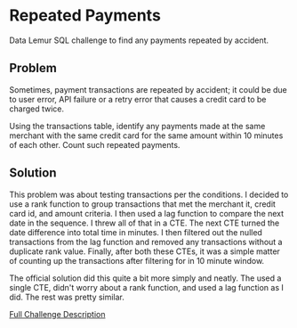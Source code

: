 # Repeated Payments

Data Lemur SQL challenge to find any payments repeated by accident.

## Problem

Sometimes, payment transactions are repeated by accident; it could be due to user error, API failure or a retry error that causes a credit card to be charged twice.

Using the transactions table, identify any payments made at the same merchant with the same credit card for the same amount within 10 minutes of each other. Count such repeated payments.

## Solution

This problem was about testing transactions per the conditions. I decided to use a rank function to group transactions that met the merchant it, credit card id, and amount criteria. I then used a lag function to compare the next date in the sequence. I threw all of that in a CTE. The next CTE turned the date difference into total time in minutes. I then filtered out the nulled transactions from the lag function and removed any transactions without a duplicate rank value. Finally, after both these CTEs, it was a simple matter of counting up the transactions after filtering for in 10 minute window.

The official solution did this quite a bit more simply and neatly. The used a single CTE, didn't worry about a rank function, and used a lag function as I did. The rest was pretty similar.

[Full Challenge Description](https://datalemur.com/questions/repeated-payments)